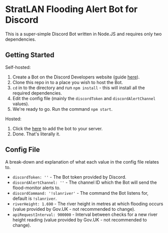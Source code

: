 # StratLAN Flooding Alert Bot for Discord

This is a super-simple Discord Bot written in Node.JS and requires only two dependencies.

## Getting Started
Self-hosted:
1. Create a Bot on the Discord Developers website (guide [here](https://discordapp.com/developers/docs/topics/oauth2#bots)).
2. Clone this repo in to a place you wish to host the Bot.
3. `cd` in to the directory and run `npm install` - this will install all the required dependencies.
4. Edit the config file (mainly the `discordToken` and `discordAlertChannel` values).
5. We're ready to go. Run the command `npm start`.

Hosted:
1. Click the [here](https://discordapp.com/oauth2/authorize?client_id=678604701117448233&scope=bot&permissions=248896) to add the bot to your server.
2. Done. That's literally it.

## Config File
A break-down and explanation of what each value in the config file relates to.
* `discordToken: ''` - The Bot token provided by Discord.
* `discordAlertChannel: ''` - The channel ID which the Bot will send the flood-monitor alerts to.
* `discordCommand: '!slanriver'` - The command the Bot listens for, default is `!slanriver`.
* `riverHeight: 1.690` - The river height in metres at which flooding occurs (value provided by Gov.UK - not recommended to change).
* `apiRequestInterval: 900000` - Interval between checks for a new river height reading (value provided by Gov.UK - not recommended to change).